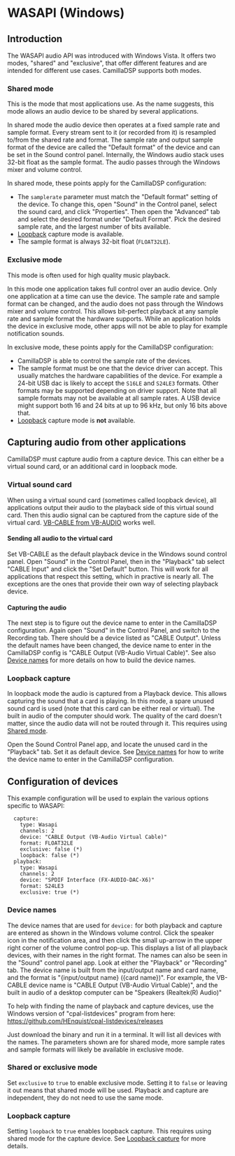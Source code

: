 # WASAPI (Windows)

## Introduction

The WASAPI audio API was introduced with Windows Vista. 
It offers two modes, "shared" and "exclusive", that offer different features and are intended for different use cases. CamillaDSP supports both modes.

### Shared mode
This is the mode that most applications use. As the name suggests, this mode allows an audio device to be shared by several applications.

In shared mode the audio device then operates at a fixed sample rate and sample format. Every stream sent to it (or recorded from it) is resampled to/from the shared rate and format. The sample rate and output sample format of the device are called the "Default format" of the device and can be set in the Sound control panel. Internally, the Windows audio stack uses 32-bit float as the sample format.
The audio passes through the Windows mixer and volume control.

In shared mode, these points apply for the CamillaDSP configuration:
- The `samplerate` parameter must match the "Default format" setting of the device. 
  To change this, open "Sound" in the Control panel, select the sound card, and click "Properties". 
  Then open the "Advanced" tab and select the desired format under "Default Format". 
  Pick the desired sample rate, and the largest number of bits available.
- [Loopback](#loopback-capture) capture mode is available.
- The sample format is always 32-bit float (`FLOAT32LE`). 


### Exclusive mode
This mode is often used for high quality music playback.

In this mode one application takes full control over an audio device. Only one application at a time can use the device. The sample rate and sample format can be changed, and the audio does not pass through the Windows mixer and volume control. This allows bit-perfect playback at any sample rate and sample format the hardware supports. While an application holds the device in exclusive mode, other apps will not be able to play for example notification sounds. 

In exclusive mode, these points apply for the CamillaDSP configuration:
- CamillaDSP is able to control the sample rate of the devices. 
- The sample format must be one that the device driver can accept. 
  This usually matches the hardware capabilities of the device. 
  For example a 24-bit USB dac is likely to accept the `S16LE` and `S24LE3` formats. 
  Other formats may be supported depending on driver support.
  Note that all sample formats may not be available at all sample rates. 
  A USB device might support both 16 and 24 bits at up to 96 kHz, but only 16 bits above that.
- [Loopback](#loopback-capture) capture mode is __not__ available.

## Capturing audio from other applications

CamillaDSP must capture audio from a capture device. This can either be a virtual sound card, or an additional card in loopback mode.

### Virtual sound card 

When using a virtual sound card (sometimes called loopback device), all applications output their audio to the playback side of this virtual sound card. Then this audio signal can be captured from the capture side of the virtual card. [VB-CABLE from VB-AUDIO](https://www.vb-audio.com/Cable/) works well.

#### Sending all audio to the virtual card
Set VB-CABLE as the default playback device in the Windows sound control panel. Open "Sound" in the Control Panel, then in the "Playback" tab select "CABLE Input" and click the "Set Default" button. This will work for all applications that respect this setting, which in practive is nearly all. The exceptions are the ones that provide their own way of selecting playback device.

#### Capturing the audio
The next step is to figure out the device name to enter in the CamillaDSP configuration.
Again open "Sound" in the Control Panel, and switch to the Recording tab. There should be a device listed as "CABLE Output". Unless the default names have been changed, the device name to enter in the CamillaDSP config is "CABLE Output (VB-Audio Virtual Cable)".
See also [Device names](#device-names) for more details on how to build the device names.

### Loopback capture
In loopback mode the audio is captured from a Playback device. This allows capturing the sound that a card is playing. In this mode, a spare unused sound card is used (note that this card can be either real or virtual). 
The built in audio of the computer should work. The quality of the card doesn't matter, 
since the audio data will not be routed through it. This requires using [Shared mode](#shared-mode).

Open the Sound Control Panel app, and locate the unused card in the "Playback" tab. Set it as default device. See [Device names](#device-names) for how to write the device name to enter in the CamillaDSP configuration. 

## Configuration of devices

This example configuration will be used to explain the various options specific to WASAPI:
```
  capture:
    type: Wasapi
    channels: 2
    device: "CABLE Output (VB-Audio Virtual Cable)"
    format: FLOAT32LE
    exclusive: false (*)
    loopback: false (*)
  playback:
    type: Wasapi
    channels: 2
    device: "SPDIF Interface (FX-AUDIO-DAC-X6)"
    format: S24LE3
    exclusive: true (*)
```

### Device names
The device names that are used for `device:` for both playback and capture are entered as shown in the Windows volume control. Click the speaker icon in the notification area, and then click the small up-arrow in the upper right corner of the volume control pop-up. This displays a list of all playback devices, with their names in the right format. The names can also be seen in the "Sound" control panel app. Look at either the "Playback" or "Recording" tab. The device name is built from the input/output name and card name, and the format is "{input/output name} ({card name})". For example, the VB-CABLE device name is "CABLE Output (VB-Audio Virtual Cable)", and the built in audio of a desktop computer can be "Speakers (Realtek(R) Audio)"

To help with finding the name of playback and capture devices, use the Windows version of "cpal-listdevices" program from here: https://github.com/HEnquist/cpal-listdevices/releases

Just download the binary and run it in a terminal. It will list all devices with the names. The parameters shown are for shared mode, more sample rates and sample formats will likely be available in exclusive mode.

### Shared or exclusive mode
Set `exclusive` to `true` to enable exclusive mode. Setting it to `false` or leaving it out means that shared mode will be used. Playback and capture are independent, they do not need to use the same mode.

### Loopback capture
Setting `loopback` to `true` enables loopback capture. This requires using shared mode for the capture device. See [Loopback capture](#loopback-capture) for more details.